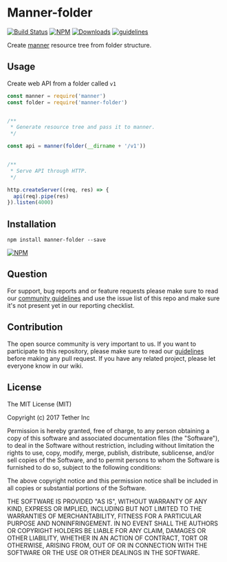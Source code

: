 # Manner-folder

[![Build Status](https://travis-ci.org/tether/manner-folder.svg?branch=master)](https://travis-ci.org/tether/manner-folder)
[![NPM](https://img.shields.io/npm/v/manner-folder.svg)](https://www.npmjs.com/package/manner-folder)
[![Downloads](https://img.shields.io/npm/dm/manner-folder.svg)](http://npm-stat.com/charts.html?package=manner-folder)
[![guidelines](https://tether.github.io/contribution-guide/badge-guidelines.svg)](https://github.com/tether/contribution-guide)

Create [manner](https://github.com/tether/manner) resource tree from folder structure.

## Usage

Create web API from a folder called `v1`


```js
const manner = require('manner')
const folder = require('manner-folder')


/**
 * Generate resource tree and pass it to manner.
 */

const api = manner(folder(__dirname + '/v1'))


/**
 * Serve API through HTTP.
 */

http.createServer((req, res) => {
  api(req).pipe(res)
}).listen(4000)
```


## Installation

```shell
npm install manner-folder --save
```

[![NPM](https://nodei.co/npm/manner-folder.png)](https://nodei.co/npm/manner-folder/)


## Question

For support, bug reports and or feature requests please make sure to read our
<a href="https://github.com/tether/contribution-guide/blob/master/community.md" target="_blank">community guidelines</a> and use the issue list of this repo and make sure it's not present yet in our reporting checklist.

## Contribution

The open source community is very important to us. If you want to participate to this repository, please make sure to read our <a href="https://github.com/tether/contribution-guide" target="_blank">guidelines</a> before making any pull request. If you have any related project, please let everyone know in our wiki.

## License

The MIT License (MIT)

Copyright (c) 2017 Tether Inc

Permission is hereby granted, free of charge, to any person obtaining a copy of this software and associated documentation files (the "Software"), to deal in the Software without restriction, including without limitation the rights to use, copy, modify, merge, publish, distribute, sublicense, and/or sell copies of the Software, and to permit persons to whom the Software is furnished to do so, subject to the following conditions:

The above copyright notice and this permission notice shall be included in all copies or substantial portions of the Software.

THE SOFTWARE IS PROVIDED "AS IS", WITHOUT WARRANTY OF ANY KIND, EXPRESS OR IMPLIED, INCLUDING BUT NOT LIMITED TO THE WARRANTIES OF MERCHANTABILITY, FITNESS FOR A PARTICULAR PURPOSE AND NONINFRINGEMENT. IN NO EVENT SHALL THE AUTHORS OR COPYRIGHT HOLDERS BE LIABLE FOR ANY CLAIM, DAMAGES OR OTHER LIABILITY, WHETHER IN AN ACTION OF CONTRACT, TORT OR OTHERWISE, ARISING FROM, OUT OF OR IN CONNECTION WITH THE SOFTWARE OR THE USE OR OTHER DEALINGS IN THE SOFTWARE.

